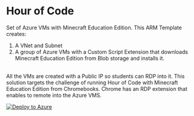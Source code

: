 # Hour of Code
Set of Azure VMs with Minecraft Education Edition.
This ARM Template creates:
1. A VNet and Subnet
2. A group of Azure VMs with a Custom Script Extension that downloads Minecraft Education Edition from Blob storage and installs it.
<br>
All the VMs are created with a Public IP so students can RDP into it.  This solution targets the challenge of running Hour of Code with Minecraft Education Edition from Chromebooks.  Chrome has an RDP extension that enables to remote into the Azure VMS.

[![Deploy to Azure](https://azurecomcdn.azureedge.net/mediahandler/acomblog/media/Default/blog/deploybutton.png)](https://azuredeploy.net/)
